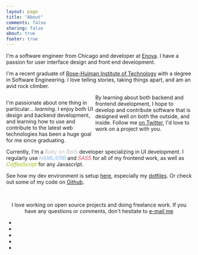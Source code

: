```yaml
---
layout: page
title: "About"
comments: false
sharing: false
about: true
footer: true
---
```


<div class="line">
  <div class="me"></div>
  <p>I'm a software engineer from Chicago and developer at <a href="http://enova.com">Enova</a>. I have a passion for user interface design and front end development.</p>
</div>

<div class="line">
  <p>I'm a recent graduate of <a href="http://www.rose-hulman.edu">Rose-Hulman Institute of Technology</a> with a degree in Software Engineering. I love telling stories, taking things apart, and am an avid rock climber.</p>
  <div class="map"></div>
  <p style="width: 48%; float: left">I'm passionate about one thing in particular&hellip; <em>learning</em>. I enjoy both UI design and backend development, and learning how to use and contribute to the latest web technologies has been a huge goal for me since graduating.</p>

  <p>By learning about both backend and frontend development, I hope to develop and contribute software that is designed well on both the outside, and inside. Follow me <a href="http://twitter.com/brousalis">on Twitter</a>, I'd love to work on a project with you.</p>
</div>

<div class="line" style="clear: both">
  <div class="technology">
    <p>Currently, I'm a <em style="color:#bbb">Ruby on Rails</em> developer specializing in UI development. I regularly use <em style="color:#88b8e6">HAML/ERB</em> and <em style="color:#d84f5f">SASS</em> for all of my frontend work, as well as <em style="color:#97be0d">CoffeeScript</em> for any Javascript.</p>
    <p>See how my dev environment is setup <a href="http://brousalis">here</a>, especially my <a href="http://brousalis">dotfiles</a>. Or check out some of my code on <a href="http://github.com/brousalis">Github</a>.</p>
  </div>
  <div id="diagram"></div>
  <div class="get" style="display: none;">
    <div class="arc"> <span class="text">Ruby</span> <input type="hidden" class="percent" value="70" /> <input type="hidden" class="color" value="#ddd" /> </div> 
    <div class="arc"> <span class="text">JS</span> <input type="hidden" class="percent" value="60" /> <input type="hidden" class="color" value="#97BE0D" /> </div>
    <div class="arc"> <span class="text">CSS</span> <input type="hidden" class="percent" value="90" /> <input type="hidden" class="color" value="#d84f5f" /> </div>
    <div class="arc"> <span class="text">HTML</span> <input type="hidden" class="percent" value="85" /> <input type="hidden" class="color" value="#88B8E6" /> </div>
  </div>
</div>

<div class="line" style="padding-top: 1.2em; text-align: center; clear: both">
  <p>I love working on open source projects and doing freelance work. If you have any questions or comments, don't hesitate to <a href="mailto:brousapg(at)gmail.com">e-mail me</a></p>
  <ul class="social">
    <li><a class="twitter" href="http://twitter.com/brousalis"></a></li>
    <li><a class="github" href="http://github.com/brousalis"></a></li>
    <li><a class="dribbble" href="http://dribbble.com/brousalis"></a></li>
    <li><a class="email" href="mailto:brousapg.at.gmail.com"></a></li>
    <li><a class="voice" href="https://clients4.google.com/voice/embed/webCallButton?id=2c68e0b4b0200ce7a0bfdd9793949d96e5004b5b"></a></li>
  </ul>
</div>

<script src="{{ root_url }}/javascripts/raphael.js"></script>

